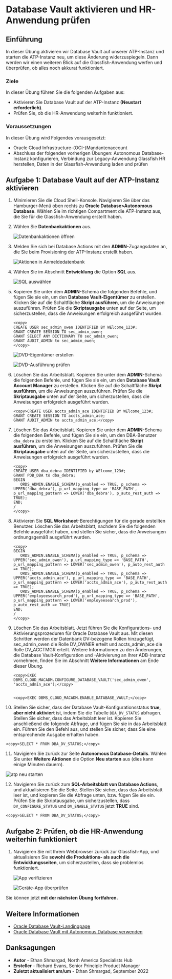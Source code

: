 # Database Vault aktivieren und HR-Anwendung prüfen

## Einführung

In dieser Übung aktivieren wir Database Vault auf unserer ATP-Instanz und starten die ATP-Instanz neu, um diese Änderung widerzuspiegeln. Dann werden wir einen weiteren Blick auf die Glassfish-Anwendung werfen und überprüfen, ob alles noch akkurat funktioniert.

### Ziele

In dieser Übung führen Sie die folgenden Aufgaben aus:

*   Aktivieren Sie Database Vault auf der ATP-Instanz **(Neustart erforderlich)**.
*   Prüfen Sie, ob die HR-Anwendung weiterhin funktioniert.

### Voraussetzungen

In dieser Übung wird Folgendes vorausgesetzt:

*   Oracle Cloud Infrastructure-(OCI-)Mandantenaccount
*   Abschluss der folgenden vorherigen Übungen: Autonomous Database-Instanz konfigurieren, Verbindung zur Legacy-Anwendung Glassfish HR herstellen, Daten in der Glassfish-Anwendung laden und prüfen

## Aufgabe 1: Database Vault auf der ATP-Instanz aktivieren

1.  Minimieren Sie die Cloud Shell-Konsole. Navigieren Sie über das Hamburger-Menü oben rechts zu **Oracle Database>Autonomous Database**. Wählen Sie im richtigen Compartment die ATP-Instanz aus, die Sie für die Glassfish-Anwendung erstellt haben.
    
2.  Wählen Sie **Datenbankaktionen** aus.
    
    ![Datenbankaktionen öffnen](images/database-actions.png)
    
3.  Melden Sie sich bei Database Actions mit den **ADMIN**\-Zugangsdaten an, die Sie beim Provisioning der ATP-Instanz erstellt haben.
    
    ![Aktionen in Anmeldedatenbank](images/db-actions-login.png)
    
4.  Wählen Sie im Abschnitt **Entwicklung** die Option **SQL** aus.
    
    ![SQL auswählen](images/select-sql.png)
    
5.  Kopieren Sie unter dem **ADMIN**\-Schema die folgenden Befehle, und fügen Sie sie ein, um den **Database Vault-Eigentümer** zu erstellen. Klicken Sie auf die Schaltfläche **Skript ausführen**, um die Anweisungen auszuführen. Prüfen Sie die **Skriptausgabe** unten auf der Seite, um sicherzustellen, dass die Anweisungen erfolgreich ausgeführt wurden.
    
        <copy>
        CREATE USER sec_admin_owen IDENTIFIED BY WElcome_123#;
        GRANT CREATE SESSION TO sec_admin_owen;
        GRANT SELECT ANY DICTIONARY TO sec_admin_owen;
        GRANT AUDIT_ADMIN to sec_admin_owen;
        </copy>
        
    
    ![DVD-Eigentümer erstellen](images/create-dv-owner.png)
    
    ![DVD-Ausführung prüfen](images/check-dv-execution.png)
    
6.  Löschen Sie das Arbeitsblatt. Kopieren Sie unter dem **ADMIN**\-Schema die folgenden Befehle, und fügen Sie sie ein, um den **Database Vault Account Manager** zu erstellen. Klicken Sie auf die Schaltfläche **Skript ausführen**, um die Anweisungen auszuführen. Prüfen Sie die **Skriptausgabe** unten auf der Seite, um sicherzustellen, dass die Anweisungen erfolgreich ausgeführt wurden.
    
        <copy>CREATE USER accts_admin_ace IDENTIFIED BY WElcome_123#;
        GRANT CREATE SESSION TO accts_admin_ace;
        GRANT AUDIT_ADMIN to accts_admin_ace;</copy>
        
7.  Löschen Sie das Arbeitsblatt. Kopieren Sie unter dem **ADMIN**\-Schema die folgenden Befehle, und fügen Sie sie ein, um den DBA-Benutzer `dba_debra` zu erstellen. Klicken Sie auf die Schaltfläche **Skript ausführen**, um die Anweisungen auszuführen. Prüfen Sie die **Skriptausgabe** unten auf der Seite, um sicherzustellen, dass die Anweisungen erfolgreich ausgeführt wurden.
    
        <copy>
        CREATE USER dba_debra IDENTIFIED by WElcome_123#;
        GRANT PDB_DBA to dba_debra;
        BEGIN
           ORDS_ADMIN.ENABLE_SCHEMA(p_enabled => TRUE, p_schema => UPPER('dba_debra'), p_url_mapping_type => 'BASE_PATH', p_url_mapping_pattern => LOWER('dba_debra'), p_auto_rest_auth => TRUE);
        END;
        /
        </copy>
        
8.  Aktivieren Sie **SQL Worksheet**\-Berechtigungen für die gerade erstellten Benutzer. Löschen Sie das Arbeitsblatt, nachdem Sie die folgenden Befehle ausgeführt haben, und stellen Sie sicher, dass die Anweisungen ordnungsgemäß ausgeführt wurden.
    
        <copy>
        BEGIN
           ORDS_ADMIN.ENABLE_SCHEMA(p_enabled => TRUE, p_schema => UPPER('sec_admin_owen'), p_url_mapping_type => 'BASE_PATH', p_url_mapping_pattern => LOWER('sec_admin_owen'), p_auto_rest_auth => TRUE);
           ORDS_ADMIN.ENABLE_SCHEMA(p_enabled => TRUE, p_schema => UPPER('accts_admin_ace'), p_url_mapping_type => 'BASE_PATH', p_url_mapping_pattern => LOWER('accts_admin_ace'), p_auto_rest_auth => TRUE);
           ORDS_ADMIN.ENABLE_SCHEMA(p_enabled => TRUE, p_schema => UPPER('employeesearch_prod'), p_url_mapping_type => 'BASE_PATH', p_url_mapping_pattern => LOWER('employeesearch_prod'), p_auto_rest_auth => TRUE)
        END;
        /
        </copy>
        
9.  Löschen Sie das Arbeitsblatt. Jetzt führen Sie die Konfigurations- und Aktivierungsprozeduren für Oracle Database Vault aus. Mit diesen Schritten werden der Datenbank DV-bezogene Rollen hinzugefügt, sec\_admin\_owen die Rolle DV\_OWNER erteilt und accts\_admin\_ace die Rolle DV\_ACCTMGR erteilt. Weitere Informationen zu den Änderungen, die Database Vault-Konfiguration und -Aktivierung an Ihrer ADB-Instanz vornehmen, finden Sie im Abschnitt **Weitere Informationen** am Ende dieser Übung.
    
        <copy>EXEC DBMS_CLOUD_MACADM.CONFIGURE_DATABASE_VAULT('sec_admin_owen', 'accts_admin_ace');</copy>
        
    
        <copy>EXEC DBMS_CLOUD_MACADM.ENABLE_DATABASE_VAULT;</copy>
        
10.  Stellen Sie sicher, dass der Database Vault-Konfigurationsstatus **true, aber nicht aktiviert** ist, indem Sie die Tabelle `DBA_DV_STATUS` abfragen. Stellen Sie sicher, dass das Arbeitsblatt leer ist. Kopieren Sie anschließend die folgende Abfrage, und fügen Sie sie in das Arbeitsblatt ein. Führen Sie den Befehl aus, und stellen Sie sicher, dass Sie eine entsprechende Ausgabe erhalten haben.
    

    <copy>SELECT * FROM DBA_DV_STATUS;</copy>
    

11.  Navigieren Sie zurück zur Seite **Autonomous Database-Details**. Wählen Sie unter **Weitere Aktionen** die Option **Neu starten** aus (dies kann einige Minuten dauern).

![atp neu starten](images/restart-atp.png)

12.  Navigieren Sie zurück zum **SQL-Arbeitsblatt von Database Actions**, und aktualisieren Sie die Seite. Stellen Sie sicher, dass das Arbeitsblatt leer ist, und kopieren Sie die Abfrage unten, bzw. fügen Sie sie ein. Prüfen Sie die Skriptausgabe, um sicherzustellen, dass `DV_CONFIGURE_STATUS` und `DV_ENABLE_STATUS` jetzt **TRUE** sind.

    <copy>SELECT * FROM DBA_DV_STATUS;</copy>
    

## Aufgabe 2: Prüfen, ob die HR-Anwendung weiterhin funktioniert

1.  Navigieren Sie mit Ihrem Webbrowser zurück zur Glassfish-App, und aktualisieren Sie **sowohl die Produktions- als auch die Entwicklungsseiten**, um sicherzustellen, dass sie problemlos funktioniert.
    
    ![App verifizieren](images/front-page-prod.png)
    
    ![Geräte-App überprüfen](images/front-page-dev.png)
    

Sie können jetzt **mit der nächsten Übung fortfahren.**

## Weitere Informationen

*   [Oracle Database Vault-Landingpage](https://www.oracle.com/security/database-security/database-vault/)
*   [Oracle Database Vault mit Autonomous Database verwenden](https://docs.oracle.com/en/cloud/paas/autonomous-database/adbsa/autonomous-database-vault.html)

## Danksagungen

*   **Autor** - Ethan Shmargad, North America Specialists Hub
*   **Ersteller** - Richard Evans, Senior Principle Product Manager
*   **Zuletzt aktualisiert am/um** - Ethan Shmargad, September 2022